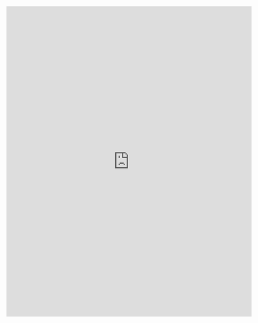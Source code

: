 <iframe src="https://docs.google.com/forms/d/e/1FAIpQLSdvTxmcGtH9jW1z42EjGJ6ZsJi_6rOkKUnWt7aYwm24m4sQ6A/viewform?embedded=true" width="640" height="810" frameborder="0" marginheight="0" marginwidth="0">読み込んでいます…</iframe>
